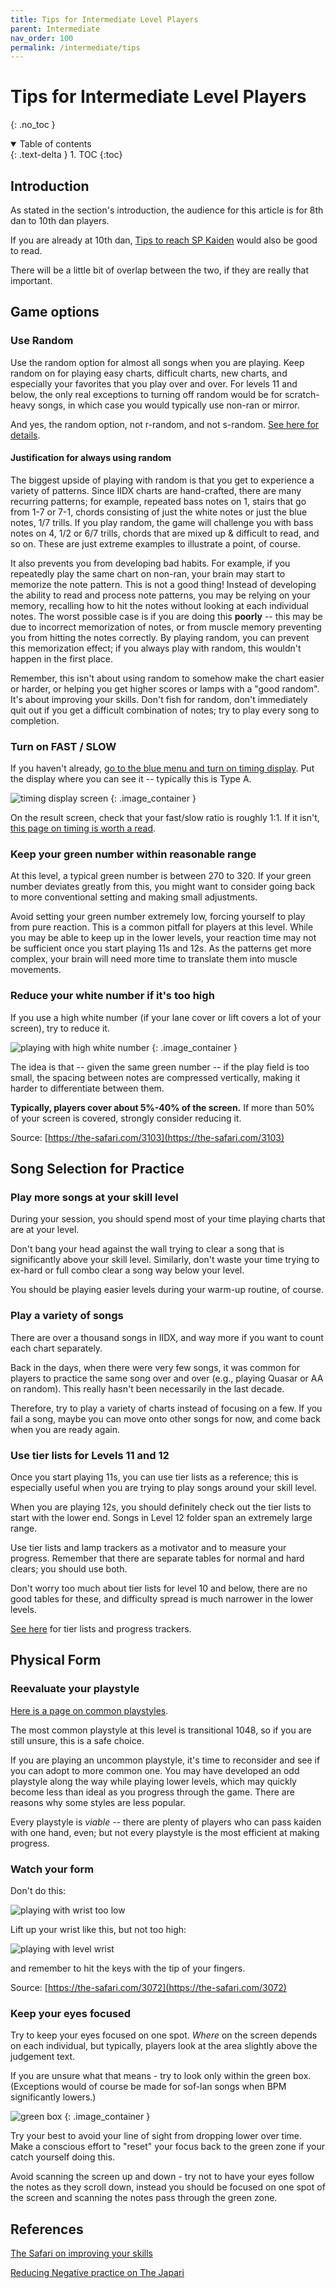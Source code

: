 ```yaml
---
title: Tips for Intermediate Level Players
parent: Intermediate
nav_order: 100
permalink: /intermediate/tips
---
```


# Tips for Intermediate Level Players
{: .no_toc }

<details open markdown="block">
  <summary>
    Table of contents
  </summary>
  {: .text-delta }
1. TOC
{:toc}
</details>

## Introduction

As stated in the section's introduction, the audience for this article is for 8th dan to 10th dan players.

If you are already at 10th dan, [Tips to reach SP Kaiden](/advanced/tips_to_reach_kaiden) would also be good to read.

There will be a little bit of overlap between the two, if they are really that important.

## Game options

### Use Random

Use the random option for almost all songs when you are playing. Keep random on for playing easy charts, difficult charts, new charts, and especially your favorites that you play over and over. For levels 11 and below, the only real exceptions to turning off random would be for scratch-heavy songs, in which case you would typically use non-ran or mirror.

And yes, the random option, not r-random, and not s-random. [See here for details](/compendium/random).

#### Justification for always using random

The biggest upside of playing with random is that you get to experience a variety of patterns. Since IIDX charts are hand-crafted, there are many recurring patterns; for example, repeated bass notes on 1, stairs that go from 1-7 or 7-1, chords consisting of just the white notes or just the blue notes, 1/7 trills. If you play random, the game will challenge you with bass notes on 4, 1/2 or 6/7 trills, chords that are mixed up & difficult to read, and so on. These are just extreme examples to illustrate a point, of course.

It also prevents you from developing bad habits. For example, if you repeatedly play the same chart on non-ran, your brain may start to memorize the note pattern. This is not a good thing! Instead of developing the ability to read and process note patterns, you may be relying on your memory, recalling how to hit the notes without looking at each individual notes. The worst possible case is if you are doing this **poorly** -- this may be due to incorrect memorization of notes, or from muscle memory preventing you from hitting the notes correctly. By playing random, you can prevent this memorization effect; if you always play with random, this wouldn't happen in the first place.

Remember, this isn't about using random to somehow make the chart easier or harder, or helping you get higher scores or lamps with a "good random". It's about improving your skills. Don't fish for random, don't immediately quit out if you get a difficult combination of notes; try to play every song to completion.

### Turn on FAST / SLOW

If you haven't already, [go to the blue menu and turn on timing display](/beginner/option2#timing-display-fastslow). Put the display where you can see it -- typically this is Type A.

![timing display screen](/assets/img/option2/fastslow.png)
{: .image_container }

On the result screen, check that your fast/slow ratio is roughly 1:1. If it isn't, [this page on timing is worth a read](/intermediate/timing).

### Keep your green number within reasonable range

At this level, a typical green number is between 270 to 320. If your green number deviates greatly from this, you might want to consider going back to more conventional setting and making small adjustments.

Avoid setting your green number extremely low, forcing yourself to play from pure reaction. This is a common pitfall for players at this level. While you may be able to keep up in the lower levels, your reaction time may not be sufficient once you start playing 11s and 12s. As the patterns get more complex, your brain will need more time to translate them into muscle movements.

### Reduce your white number if it's too high

If you use a high white number (if your lane cover or lift covers a lot of your screen), try to reduce it.

![playing with high white number](/assets/img/high_wn.png)
{: .image_container }

The idea is that -- given the same green number -- if the play field is too small, the spacing between notes are compressed vertically, making it harder to differentiate between them.

**Typically, players cover about 5%-40% of the screen.** If more than 50% of your screen is covered, strongly consider reducing it.

Source: [https://the-safari.com/3103](https://the-safari.com/3103)

## Song Selection for Practice

### Play more songs at your skill level

During your session, you should spend most of your time playing charts that are at your level.

Don't bang your head against the wall trying to clear a song that is significantly above your skill level. Similarly, don't waste your time trying to ex-hard or full combo clear a song way below your level.

You should be playing easier levels during your warm-up routine, of course.

### Play a variety of songs

There are over a thousand songs in IIDX, and way more if you want to count each chart separately.

Back in the days, when there were very few songs, it was common for players to practice the same song over and over (e.g., playing Quasar or AA on random). This really hasn't been necessarily in the last decade.

Therefore, try to play a variety of charts instead of focusing on a few. If you fail a song, maybe you can move onto other songs for now, and come back when you are ready again.

### Use tier lists for Levels 11 and 12

Once you start playing 11s, you can use tier lists as a reference; this is especially useful when you are trying to play songs around your skill level.

When you are playing 12s, you should definitely check out the tier lists to start with the lower end. Songs in Level 12 folder span an extremely large range.

Use tier lists and lamp trackers as a motivator and to measure your progress. Remember that there are separate tables for normal and hard clears; you should use both.

Don't worry too much about tier lists for level 10 and below, there are no good tables for these, and difficulty spread is much narrower in the lower levels.

[See here](/external_resources#sp) for tier lists and progress trackers.

## Physical Form

### Reevaluate your playstyle

[Here is a page on common playstyles](/compendium/sp_playstyle).

The most common playstyle at this level is transitional 1048, so if you are still unsure, this is a safe choice.

If you are playing an uncommon playstyle, it's time to reconsider and see if you can adopt to more common one. You may have developed an odd playstyle along the way while playing lower levels, which may quickly become less than ideal as you progress through the game. There are reasons why some styles are less popular.

Every playstyle is *viable* -- there are plenty of players who can pass kaiden with one hand, even; but not every playstyle is the most efficient at making progress.

### Watch your form

Don't do this:

![playing with wrist too low](/assets/img/hand_lift_1.png)

Lift up your wrist like this, but not too high:

![playing with level wrist](/assets/img/hand_lift_2.png)

and remember to hit the keys with the tip of your fingers.

Source: [https://the-safari.com/3072](https://the-safari.com/3072)

### Keep your eyes focused

Try to keep your eyes focused on one spot. *Where* on the screen depends on each individual, but typically, players look at the area slightly above the judgement text.

If you are unsure what that means - try to look only within the green box. (Exceptions would of course be made for sof-lan songs when BPM significantly lowers.)

![green box](/assets/img/sp_eyesight.png)
{: .image_container }

Try your best to avoid your line of sight from dropping lower over time. Make a conscious effort to "reset" your focus back to the green zone if your catch yourself doing this.

Avoid scanning the screen up and down - try not to have your eyes follow the notes as they scroll down, instead you should be focused on one spot of the screen and scanning the notes pass through the green zone.

## References

[The Safari on improving your skills](https://the-safari.com/2559)

[Reducing Negative practice on The Japari](https://the-japari.tumblr.com/post/167003745165/reducing-negative-practice)